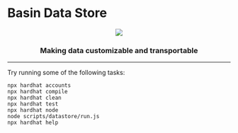 # Basin Data Store

<p align="center">
  <img  src="https://user-images.githubusercontent.com/33267791/170798485-eebf3209-ed0a-4d74-b3c3-4450a1b79c99.png" />
</p>
<h3 align="center">Making data customizable and transportable</h3>

---

Try running some of the following tasks:

```shell
npx hardhat accounts
npx hardhat compile
npx hardhat clean
npx hardhat test
npx hardhat node
node scripts/datastore/run.js
npx hardhat help
```

